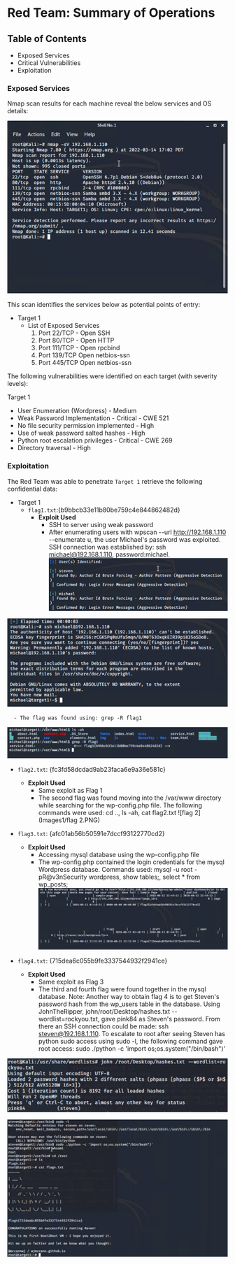 # Red Team: Summary of Operations

## Table of Contents
- Exposed Services
- Critical Vulnerabilities
- Exploitation

### Exposed Services


Nmap scan results for each machine reveal the below services and OS details:

![nmap](Images1/nmap.PNG)

This scan identifies the services below as potential points of entry:
- Target 1
  - List of Exposed Services
	1. Port 22/TCP - Open SSH
	2. Port 80/TCP - Open HTTP
	3. Port 111/TCP - Open rpcbind
	4. Port 139/TCP Open netbios-ssn
	5. Port 445/TCP Open netbios-ssn

The following vulnerabilities were identified on each target (with severity levels):

Target 1
- User Enumeration (Wordpress) - Medium
- Weak Password Implementation - Critical - CWE 521
- No file security permission implemented - High
- Use of weak password salted hashes - High
- Python root escalation privileges - Critical - CWE 269
- Directory traversal - High


### Exploitation


The Red Team was able to penetrate `Target 1` retrieve the following confidential data:
- Target 1
  - `flag1.txt`:{b9bbcb33e11b80be759c4e844862482d}
    - **Exploit Used**
      - SSH to server using weak password
      - After enumerating users with wpscan --url http://192.168.1.110 --enumerate u, the user Michael's password was exploited. SSH connection was established by: ssh michael@192.168.1.110, password:michael.
![users](Images1/users.PNG)

![ssh](Images1/ssh.PNG)
      
      - The flag was found using: grep -R flag1
![flag1](Images1/flag1.PNG)

  - `flag2.txt`: {fc3fd58dcdad9ab23faca6e9a36e581c}
    - **Exploit Used**
      - Same exploit as Flag 1
      - The second flag was found moving into the /var/www directory while searching for the wp-config.php file. The following commands were used: cd .., ls -ah, cat flag2.txt
![flag 2](Images1/flag 2.PNG)
  
  - `flag3.txt`: {afc01ab56b50591e7dccf93122770cd2}
    - **Exploit Used**
      - Accessing mysql database using the wp-config.php file
      - The wp-config.php contained the login credentials for the mysql Wordpress database. Commands used: mysql -u root -pR@v3nSecurity wordpress, show tables;, select * from wp_posts;
![34](Images1/34.PNG)

  - `flag4.txt`: {715dea6c055b9fe3337544932f2941ce}
    - **Exploit Used**
      - Same exploit as Flag 3
      - The third and fourth flag were found together in the mysql database. Note: Another way to obtain flag 4 is to get Steven's password hash from the wp_users table in the database. Using JohnTheRipper, john/root/Desktop/hashes.txt --wordlist=rockyou.txt, gave pink84 as Steven's password. From there an SSH connection could be made: ssh steven@192.168.1.110. To escalate to root after seeing Steven has python sudo access using sudo -l, the following command gave root access: sudo ./python -c 'import os;os.system("/bin/bash")'

![pass](Images1/pass.PNG)

![flag4](Images1/flag4.PNG)
